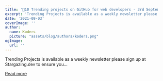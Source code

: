 ```yaml
---
title: '🚀10 Trending projects on GitHub for web developers - 3rd September 2021'
excerpt: 'Trending Projects is available as a weekly newsletter please sign up at Stargazing.dev to ensure you...'
date: '2021-09-03'
coverImage: ''
author:
  name: Koders
  picture: "assets/blog/authors/koders.png"
ogImage:
  url: ''
---
```


Trending Projects is available as a weekly newsletter please sign up at Stargazing.dev to ensure you...

[Read more](https://dev.to/iainfreestone/10-trending-projects-on-github-for-web-developers-3rd-september-2021-427a)
